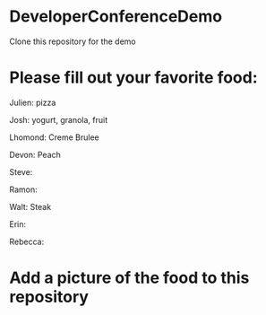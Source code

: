 # DeveloperConferenceDemo

Clone this repository for the demo

# Please fill out your favorite food:

Julien: pizza

Josh: yogurt, granola, fruit

Lhomond: Creme Brulee

Devon: Peach

Steve:

Ramon:

Walt: Steak

Erin:

Rebecca:

# Add a picture of the food to this repository
